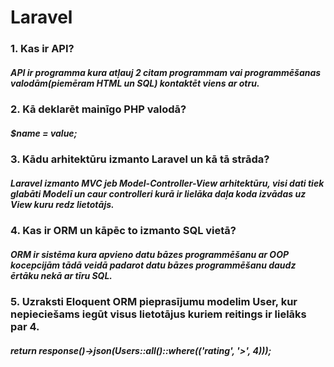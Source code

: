 # Laravel

### 1. Kas ir API?
##### API ir programma kura atļauj 2 citam programmam vai programmēšanas valodām(piemēram HTML un SQL) kontaktēt viens ar otru.

### 2. Kā deklarēt mainīgo PHP valodā?
##### $name = value;

### 3. Kādu arhitektūru izmanto Laravel un kā tā strāda?
##### Laravel izmanto MVC jeb Model-Controller-View arhitektūru, visi dati tiek glabāti Modelī un caur controlleri kurā ir lielāka daļa koda izvādas uz View kuru redz lietotājs.  

### 4. Kas ir ORM un kāpēc to izmanto SQL vietā?
##### ORM ir sistēma kura apvieno datu bāzes programmēšanu ar OOP kocepcijām tādā veidā padarot datu bāzes programmēšanu daudz ērtāku nekā ar tīru SQL.

### 5. Uzraksti Eloquent ORM pieprasījumu modelim User, kur nepieciešams iegūt visus lietotājus kuriem reitings ir lielāks par 4. 
##### return response()->json(Users::all()::where(('rating', '>', 4)));


